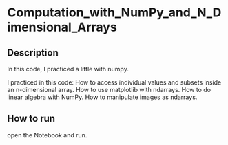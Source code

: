 # Computation_with_NumPy_and_N_Dimensional_Arrays

## Description

In this code, I practiced a little with numpy.

I practiced in this code:
    How to access individual values and subsets inside an n-dimensional array.
    How to use matplotlib with ndarrays.
    How to do linear algebra with NumPy.
    How to manipulate images as ndarrays.


## How to run
open the Notebook and run.
